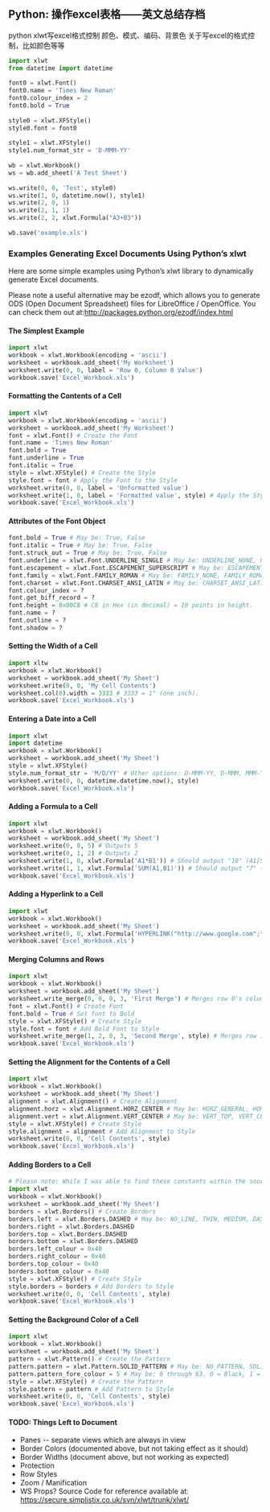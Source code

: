 ## Python: 操作excel表格——英文总结存档

python xlwt写excel格式控制 颜色、模式、编码、背景色
关于写excel的格式控制，比如颜色等等

```python
import xlwt
from datetime import datetime
  
font0 = xlwt.Font()
font0.name = 'Times New Roman'
font0.colour_index = 2
font0.bold = True
  
style0 = xlwt.XFStyle()
style0.font = font0
   
style1 = xlwt.XFStyle()
style1.num_format_str = 'D-MMM-YY'
  
wb = xlwt.Workbook()
ws = wb.add_sheet('A Test Sheet')
  
ws.write(0, 0, 'Test', style0)
ws.write(1, 0, datetime.now(), style1)
ws.write(2, 0, 1)
ws.write(2, 1, 1)
ws.write(2, 2, xlwt.Formula("A3+B3"))
  
wb.save('example.xls')
```

### Examples Generating Excel Documents Using Python’s xlwt
Here are some simple examples using Python’s xlwt library to dynamically generate Excel documents.

Please note a useful alternative may be ezodf, which allows you to generate ODS (Open Document Spreadsheet) files for LibreOffice / OpenOffice. You can check them out at:http://packages.python.org/ezodf/index.html

#### The Simplest Example

```python
import xlwt
workbook = xlwt.Workbook(encoding = 'ascii')
worksheet = workbook.add_sheet('My Worksheet')
worksheet.write(0, 0, label = 'Row 0, Column 0 Value')
workbook.save('Excel_Workbook.xls')
```

#### Formatting the Contents of a Cell

```python
import xlwt
workbook = xlwt.Workbook(encoding = 'ascii')
worksheet = workbook.add_sheet('My Worksheet')
font = xlwt.Font() # Create the Font
font.name = 'Times New Roman'
font.bold = True
font.underline = True
font.italic = True
style = xlwt.XFStyle() # Create the Style
style.font = font # Apply the Font to the Style
worksheet.write(0, 0, label = 'Unformatted value')
worksheet.write(1, 0, label = 'Formatted value', style) # Apply the Style to the Cell
workbook.save('Excel_Workbook.xls')
```

#### Attributes of the Font Object

```python
font.bold = True # May be: True, False
font.italic = True # May be: True, False
font.struck_out = True # May be: True, False
font.underline = xlwt.Font.UNDERLINE_SINGLE # May be: UNDERLINE_NONE, UNDERLINE_SINGLE, UNDERLINE_SINGLE_ACC, UNDERLINE_DOUBLE, UNDERLINE_DOUBLE_ACC
font.escapement = xlwt.Font.ESCAPEMENT_SUPERSCRIPT # May be: ESCAPEMENT_NONE, ESCAPEMENT_SUPERSCRIPT, ESCAPEMENT_SUBSCRIPT
font.family = xlwt.Font.FAMILY_ROMAN # May be: FAMILY_NONE, FAMILY_ROMAN, FAMILY_SWISS, FAMILY_MODERN, FAMILY_SCRIPT, FAMILY_DECORATIVE
font.charset = xlwt.Font.CHARSET_ANSI_LATIN # May be: CHARSET_ANSI_LATIN, CHARSET_SYS_DEFAULT, CHARSET_SYMBOL, CHARSET_APPLE_ROMAN, CHARSET_ANSI_JAP_SHIFT_JIS, CHARSET_ANSI_KOR_HANGUL, CHARSET_ANSI_KOR_JOHAB, CHARSET_ANSI_CHINESE_GBK, CHARSET_ANSI_CHINESE_BIG5, CHARSET_ANSI_GREEK, CHARSET_ANSI_TURKISH, CHARSET_ANSI_VIETNAMESE, CHARSET_ANSI_HEBREW, CHARSET_ANSI_ARABIC, CHARSET_ANSI_BALTIC, CHARSET_ANSI_CYRILLIC, CHARSET_ANSI_THAI, CHARSET_ANSI_LATIN_II, CHARSET_OEM_LATIN_I
font.colour_index = ?
font.get_biff_record = ?
font.height = 0x00C8 # C8 in Hex (in decimal) = 10 points in height.
font.name = ?
font.outline = ?
font.shadow = ?
```

#### Setting the Width of a Cell

```python
import xltw
workbook = xlwt.Workbook()
worksheet = workbook.add_sheet('My Sheet')
worksheet.write(0, 0, 'My Cell Contents')
worksheet.col(0).width = 3333 # 3333 = 1" (one inch).
workbook.save('Excel_Workbook.xls')
```

#### Entering a Date into a Cell

```python
import xlwt
import datetime
workbook = xlwt.Workbook()
worksheet = workbook.add_sheet('My Sheet')
style = xlwt.XFStyle()
style.num_format_str = 'M/D/YY' # Other options: D-MMM-YY, D-MMM, MMM-YY, h:mm, h:mm:ss, h:mm, h:mm:ss, M/D/YY h:mm, mm:ss, [h]:mm:ss, mm:ss.0
worksheet.write(0, 0, datetime.datetime.now(), style)
workbook.save('Excel_Workbook.xls')
```

#### Adding a Formula to a Cell

```python
import xlwt
workbook = xlwt.Workbook()
worksheet = workbook.add_sheet('My Sheet')
worksheet.write(0, 0, 5) # Outputs 5
worksheet.write(0, 1, 2) # Outputs 2
worksheet.write(1, 0, xlwt.Formula('A1*B1')) # Should output "10" (A1[5] * A2[2])
worksheet.write(1, 1, xlwt.Formula('SUM(A1,B1)')) # Should output "7" (A1[5] + A2[2])
workbook.save('Excel_Workbook.xls')
```

#### Adding a Hyperlink to a Cell

```python
import xlwt
workbook = xlwt.Workbook()
worksheet = workbook.add_sheet('My Sheet')
worksheet.write(0, 0, xlwt.Formula('HYPERLINK("http://www.google.com";"Google")')) # Outputs the text "Google" linking to http://www.google.com
workbook.save('Excel_Workbook.xls')
```

#### Merging Columns and Rows

```python
import xlwt
workbook = xlwt.Workbook()
worksheet = workbook.add_sheet('My Sheet')
worksheet.write_merge(0, 0, 0, 3, 'First Merge') # Merges row 0's columns 0 through 3.
font = xlwt.Font() # Create Font
font.bold = True # Set font to Bold
style = xlwt.XFStyle() # Create Style
style.font = font # Add Bold Font to Style
worksheet.write_merge(1, 2, 0, 3, 'Second Merge', style) # Merges row 1 through 2's columns 0 through 3.
workbook.save('Excel_Workbook.xls')
```

#### Setting the Alignment for the Contents of a Cell

```python
import xlwt
workbook = xlwt.Workbook()
worksheet = workbook.add_sheet('My Sheet')
alignment = xlwt.Alignment() # Create Alignment
alignment.horz = xlwt.Alignment.HORZ_CENTER # May be: HORZ_GENERAL, HORZ_LEFT, HORZ_CENTER, HORZ_RIGHT, HORZ_FILLED, HORZ_JUSTIFIED, HORZ_CENTER_ACROSS_SEL, HORZ_DISTRIBUTED
alignment.vert = xlwt.Alignment.VERT_CENTER # May be: VERT_TOP, VERT_CENTER, VERT_BOTTOM, VERT_JUSTIFIED, VERT_DISTRIBUTED
style = xlwt.XFStyle() # Create Style
style.alignment = alignment # Add Alignment to Style
worksheet.write(0, 0, 'Cell Contents', style)
workbook.save('Excel_Workbook.xls')
```

#### Adding Borders to a Cell

```python
# Please note: While I was able to find these constants within the source code, on my system (using LibreOffice,) I was only presented with a solid line, varying from thin to thick; no dotted or dashed lines.
import xlwt
workbook = xlwt.Workbook()
worksheet = workbook.add_sheet('My Sheet')
borders = xlwt.Borders() # Create Borders
borders.left = xlwt.Borders.DASHED # May be: NO_LINE, THIN, MEDIUM, DASHED, DOTTED, THICK, DOUBLE, HAIR, MEDIUM_DASHED, THIN_DASH_DOTTED, MEDIUM_DASH_DOTTED, THIN_DASH_DOT_DOTTED, MEDIUM_DASH_DOT_DOTTED, SLANTED_MEDIUM_DASH_DOTTED, or 0x00 through 0x0D.
borders.right = xlwt.Borders.DASHED
borders.top = xlwt.Borders.DASHED
borders.bottom = xlwt.Borders.DASHED
borders.left_colour = 0x40
borders.right_colour = 0x40
borders.top_colour = 0x40
borders.bottom_colour = 0x40
style = xlwt.XFStyle() # Create Style
style.borders = borders # Add Borders to Style
worksheet.write(0, 0, 'Cell Contents', style)
workbook.save('Excel_Workbook.xls')
```

#### Setting the Background Color of a Cell

```python
import xlwt
workbook = xlwt.Workbook()
worksheet = workbook.add_sheet('My Sheet')
pattern = xlwt.Pattern() # Create the Pattern
pattern.pattern = xlwt.Pattern.SOLID_PATTERN # May be: NO_PATTERN, SOLID_PATTERN, or 0x00 through 0x12
pattern.pattern_fore_colour = 5 # May be: 8 through 63. 0 = Black, 1 = White, 2 = Red, 3 = Green, 4 = Blue, 5 = Yellow, 6 = Magenta, 7 = Cyan, 16 = Maroon, 17 = Dark Green, 18 = Dark Blue, 19 = Dark Yellow , almost brown), 20 = Dark Magenta, 21 = Teal, 22 = Light Gray, 23 = Dark Gray, the list goes on...
style = xlwt.XFStyle() # Create the Pattern
style.pattern = pattern # Add Pattern to Style
worksheet.write(0, 0, 'Cell Contents', style)
workbook.save('Excel_Workbook.xls')
```

#### TODO: Things Left to Document
- Panes -- separate views which are always in view
- Border Colors (documented above, but not taking effect as it should)
- Border Widths (document above, but not working as expected)
- Protection
- Row Styles
- Zoom / Manification
- WS Props?
Source Code for reference available at: https://secure.simplistix.co.uk/svn/xlwt/trunk/xlwt/
